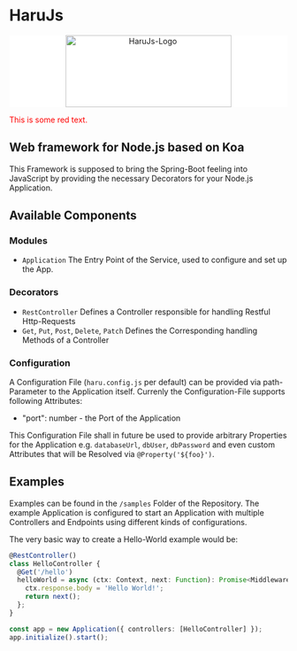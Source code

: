 # HaruJs
<div style="text-align:center;background:white">
  <img src=".assets/logo.png" alt="HaruJs-Logo" width="300" height="130"/>
</div>
<p style='color:red'>This is some red text.</p>

## Web framework for Node.js based on Koa

This Framework is supposed to bring the Spring-Boot feeling into JavaScript by providing the necessary Decorators for your Node.js Application.

## Available Components

### Modules

- `Application` The Entry Point of the Service, used to configure and set up the App.

### Decorators

- `RestController` Defines a Controller responsible for handling Restful Http-Requests
- `Get`, `Put`, `Post`, `Delete`, `Patch` Defines the Corresponding handling Methods of a Controller

### Configuration

A Configuration File (`haru.config.js` per default) can be provided via path-Parameter to the Application itself. Currenly the Configuration-File supports following Attributes:

- "port": number - the Port of the Application

This Configuration File shall in future be used to provide arbitrary Properties for the Application e.g. `databaseUrl`, `dbUser`, `dbPassword` and even custom Attributes that will be Resolved via `@Property('${foo}')`.

## Examples

Examples can be found in the `/samples` Folder of the Repository. The example Application is configured to start an Application with multiple Controllers and Endpoints using different kinds of configurations.

The very basic way to create a Hello-World example would be:

```ts
@RestController()
class HelloController {
  @Get('/hello')
  helloWorld = async (ctx: Context, next: Function): Promise<Middleware> => {
    ctx.response.body = 'Hello World!';
    return next();
  };
}

const app = new Application({ controllers: [HelloController] });
app.initialize().start();
```

